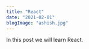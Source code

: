 ```yaml
---
title: "React"
date: "2021-02-01"
blogImage: "ashish.jpg"
---
```


In this post we will learn React.
